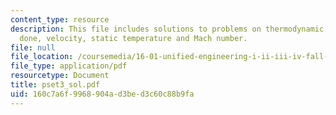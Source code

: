```yaml
---
content_type: resource
description: This file includes solutions to problems on thermodynamic cycle, work
  done, velocity, static temperature and Mach number.
file: null
file_location: /coursemedia/16-01-unified-engineering-i-ii-iii-iv-fall-2005-spring-2006/160c7a6f9968904ad3bed3c60c88b9fa_pset3_sol.pdf
file_type: application/pdf
resourcetype: Document
title: pset3_sol.pdf
uid: 160c7a6f-9968-904a-d3be-d3c60c88b9fa
---
```

